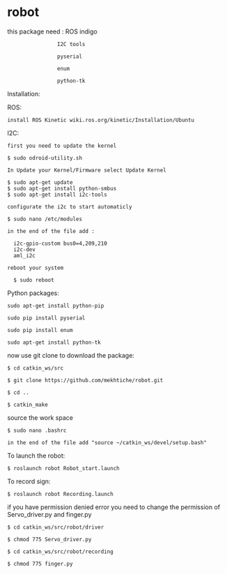 # robot
this package need : ROS indigo

                    I2C tools 
                    
                    pyserial
                    
                    enum
                    
                    python-tk
                    
Installation:

  ROS:
  
    install ROS Kinetic wiki.ros.org/kinetic/Installation/Ubuntu
    
  I2C:
  
    first you need to update the kernel
    
    $ sudo odroid-utility.sh 
    
    In Update your Kernel/Firmware select Update Kernel
    
    $ sudo apt-get update
    $ sudo apt-get install python-smbus
    $ sudo apt-get install i2c-tools
    
    configurate the i2c to start automaticly
    
    $ sudo nano /etc/modules
    
    in the end of the file add :
    
      i2c-gpio-custom bus0=4,209,210      
      i2c-dev
      aml_i2c
      
    reboot your system 
    
      $ sudo reboot
  
  Python packages:
  
    sudo apt-get install python-pip
    
    sudo pip install pyserial
    
    sudo pip install enum
    
    sudo apt-get install python-tk

  now use git clone to download the package:

    $ cd catkin_ws/src

    $ git clone https://github.com/mekhtiche/robot.git

    $ cd ..

    $ catkin_make
  
  source the work space
  
    $ sudo nano .bashrc
    
    in the end of the file add "source ~/catkin_ws/devel/setup.bash"
    
    
  To launch the robot:

    $ roslaunch robot Robot_start.launch

  To record sign:

    $ roslaunch robot Recording.launch


  if you have permission denied error you need to change the permission of Servo_driver.py and finger.py

    $ cd catkin_ws/src/robot/driver

    $ chmod 775 Servo_driver.py 

    $ cd catkin_ws/src/robot/recording

    $ chmod 775 finger.py 
